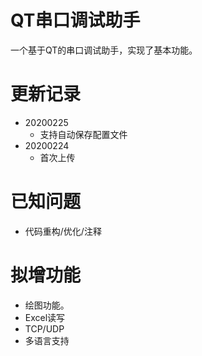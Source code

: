 # QT串口调试助手
  一个基于QT的串口调试助手，实现了基本功能。

# 更新记录
- 20200225
  - 支持自动保存配置文件
- 20200224
  - 首次上传

# 已知问题
  - 代码重构/优化/注释

# 拟增功能
  - 绘图功能。
  - Excel读写
  - TCP/UDP
  - 多语言支持